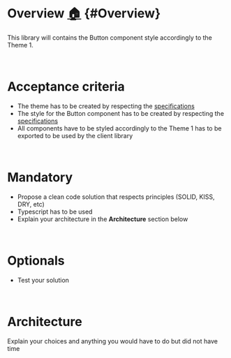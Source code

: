 # Overview [:house:](../../README.md#Challenge) {#Overview}

This library will contains the Button component style accordingly to the Theme 1.

<br />

# Acceptance criteria

- The theme has to be created by respecting the [specifications](../../README.md#Themes)
- The style for the Button component has to be created by respecting the [specifications](../../README.md#Styles)
- All components have to be styled accordingly to the Theme 1 has to be exported to be used by the client library

<br />

# Mandatory

- Propose a clean code solution that respects principles (SOLID, KISS, DRY, etc)
- Typescript has to be used
- Explain your architecture in the **Architecture** section below

<br />

# Optionals

- Test your solution

<br />

# Architecture

Explain your choices and anything you would have to do but did not have time
